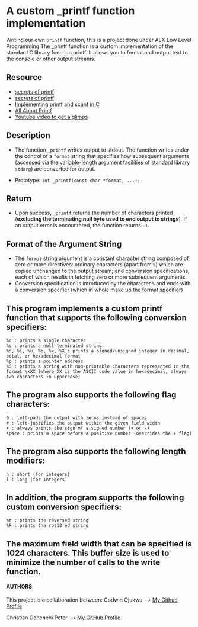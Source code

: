 # A custom _printf function implementation

Writing our own `printf` function, this is a project done under ALX Low Level Programming
The _printf function is a custom implementation of the standard C library 
function printf. It allows you to format and output text to the console or 
other output streams.

## Resource
- [secrets of printf](https://www.academia.edu/10297206/Secrets_of_printf_)
- [secrets of printf](https://www.cypress.com/file/54761/download)
- [Implementing printf and scanf in C](https://iq.opengenus.org/how-printf-and-scanf-function-works-in-c-internally/)
- [All About Printf](https://akshatshibu.wordpress.com/2015/07/22/all-about-printf/)
- [Youtube video to get a glimps](https://www.youtube.com/watch?si=nKHZWDlEGsBWBwNX&v=ASyB26Onryw&feature=youtu.be)


## Description

- The function `_printf` writes output to stdout. The function writes under the control of a `format` string that specifies how subsequent arguments (accessed via the variable-length argument facilities of standard library `stdarg`) are converted for output.

- Prototype: `int _printf(const char *format, ...);`

## Return

- Upon success, `_printf` returns the number of characters printed (**excluding the terminating null byte used to end output to strings**). If an output error is encountered, the function returns `-1`.

## Format of the Argument String

- The `format` string argument is a constant character string composed of zero or more directives: ordinary characters (apart from `%`) which are copied unchanged to the output stream; and conversion specifications, each of which results in fetching zero or more subsequent arguments.
- Conversion specification is introduced by the character `%` and ends with a conversion specifier (which in whole make up the format specifier)


## This program implements a custom printf function that supports the following conversion specifiers:

    %c : prints a single character
    %s : prints a null-terminated string
    %d, %i, %u, %o, %x, %X : prints a signed/unsigned integer in decimal, octal, or hexadecimal format
    %p : prints a pointer address
    %S : prints a string with non-printable characters represented in the format \xXX (where XX is the ASCII code value in hexadecimal, always two characters in uppercase)

## The program also supports the following flag characters:

    0 : left-pads the output with zeros instead of spaces
    # : left-justifies the output within the given field width
    + : always prints the sign of a signed number (+ or -)
    space : prints a space before a positive number (overrides the + flag)

## The program also supports the following length modifiers:

    h : short (for integers)
    l : long (for integers)

## In addition, the program supports the following custom conversion specifiers:

    %r : prints the reversed string
    %R : prints the rot13'ed string

## The maximum field width that can be specified is 1024 characters. This buffer size is used to minimize the number of calls to the write function.
    
#### AUTHORS
This project is a collaboration between:
Godwin Ojukwu --> [My Github Profile](https://github.com/Emeriego)

Christian Ochenehi Peter --> [My GitHub Profile](https://github.com/chrixsaint)
    

